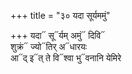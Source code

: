+++
title = "३० यदा सूर्यममुं"

+++
यदा᳓ सू᳓र्यम् अमुं᳓ दिवि᳓  
शुक्रं᳓ ज्यो᳓तिर् अ᳓धारयः  
आ᳓द् इ᳓त् ते वि᳓श्वा भु᳓वनानि येमिरे